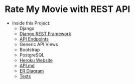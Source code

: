 # Rate My Movie with REST API

* Inside this Project:
    * Django
    * [Django REST Framework](http://127.0.0.1:8000/api/movies)
    * [API Endpoints](https://github.com/slk007/RateMyMovie/blob/master/API.md)
    * Generic API Views
    * Bootstrap
    * PostgreSQL
    * [Heroku Website]("#")
    * [API.md](https://github.com/slk007/RateMyMovie/blob/master/API.md)
    * [ER Diagram](https://drawsql.app/personal-116/diagrams/ratemymovie#)
    * [Tests]("#")